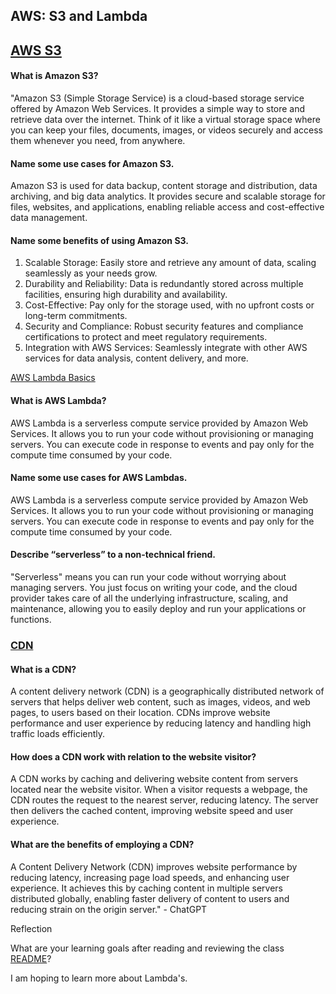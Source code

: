 ## AWS: S3 and Lambda

## [AWS S3](https://aws.amazon.com/s3/)

#### What is Amazon S3?


"Amazon S3 (Simple Storage Service) is a cloud-based storage service offered by Amazon Web Services. It provides a simple way to store and retrieve data over the internet. Think of it like a virtual storage space where you can keep your files, documents, images, or videos securely and access them whenever you need, from anywhere.

#### Name some use cases for Amazon S3.

Amazon S3 is used for data backup, content storage and distribution, data archiving, and big data analytics. It provides secure and scalable storage for files, websites, and applications, enabling reliable access and cost-effective data management.



#### Name some benefits of using Amazon S3.

1. Scalable Storage: Easily store and retrieve any amount of data, scaling seamlessly as your needs grow.
2. Durability and Reliability: Data is redundantly stored across multiple facilities, ensuring high durability and availability.
3. Cost-Effective: Pay only for the storage used, with no upfront costs or long-term commitments.
4. Security and Compliance: Robust security features and compliance certifications to protect and meet regulatory requirements.
5. Integration with AWS Services: Seamlessly integrate with other AWS services for data analysis, content delivery, and more.

[AWS Lambda Basics](https://www.serverless.com/aws-lambda)

#### What is AWS Lambda?

AWS Lambda is a serverless compute service provided by Amazon Web Services. It allows you to run your code without provisioning or managing servers. You can execute code in response to events and pay only for the compute time consumed by your code.

#### Name some use cases for AWS Lambdas.

AWS Lambda is a serverless compute service provided by Amazon Web Services. It allows you to run your code without provisioning or managing servers. You can execute code in response to events and pay only for the compute time consumed by your code.


#### Describe “serverless” to a non-technical friend.

"Serverless" means you can run your code without worrying about managing servers. You just focus on writing your code, and the cloud provider takes care of all the underlying infrastructure, scaling, and maintenance, allowing you to easily deploy and run your applications or functions.

### [CDN](https://cyberhoot.com/cybrary/content-delivery-network-cdn/)

#### What is a CDN?


A content delivery network (CDN) is a geographically distributed network of servers that helps deliver web content, such as images, videos, and web pages, to users based on their location. CDNs improve website performance and user experience by reducing latency and handling high traffic loads efficiently.

#### How does a CDN work with relation to the website visitor?

A CDN works by caching and delivering website content from servers located near the website visitor. When a visitor requests a webpage, the CDN routes the request to the nearest server, reducing latency. The server then delivers the cached content, improving website speed and user experience.

#### What are the benefits of employing a CDN?

A Content Delivery Network (CDN) improves website performance by reducing latency, increasing page load speeds, and enhancing user experience. It achieves this by caching content in multiple servers distributed globally, enabling faster delivery of content to users and reducing strain on the origin server." - ChatGPT

Reflection

What are your learning goals after reading and reviewing the class [README](https://codefellows.github.io/code-401-javascript-guide/curriculum/class-17/)?

I am hoping to learn more about Lambda's.